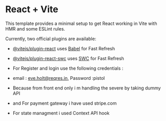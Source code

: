 # React + Vite

This template provides a minimal setup to get React working in Vite with HMR and some ESLint rules.

Currently, two official plugins are available:

- [@vitejs/plugin-react](https://github.com/vitejs/vite-plugin-react/blob/main/packages/plugin-react/README.md) uses [Babel](https://babeljs.io/) for Fast Refresh
- [@vitejs/plugin-react-swc](https://github.com/vitejs/vite-plugin-react-swc) uses [SWC](https://swc.rs/) for Fast Refresh

- For Register and login use the following credentials :
- email : eve.holt@reqres.in, Password :pistol
- Because from front end only i m handling the severe by taking dummy API
- and For payment gateway i have used stripe.com
- For state managment i used Context API hook
